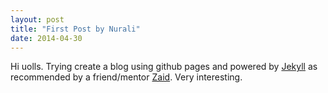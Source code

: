 ```yaml
---
layout: post
title: "First Post by Nurali"
date: 2014-04-30
---
```


Hi uolls. Trying create a blog using github pages and powered by [Jekyll](http://jekyllrb.com) as recommended by a friend/mentor [Zaid](zaidhuda.com). Very interesting.
